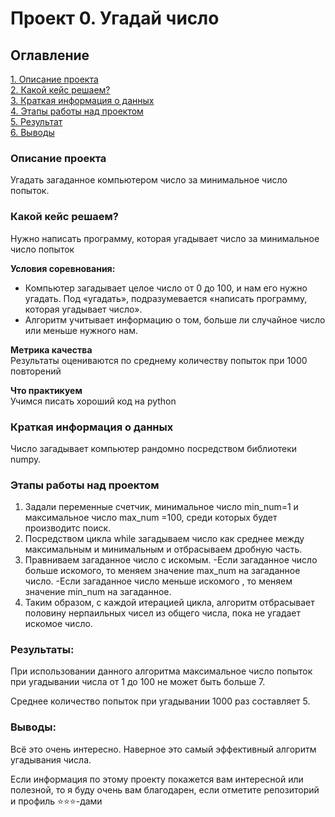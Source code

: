 # Проект 0. Угадай число

## Оглавление  
[1. Описание проекта](.README.md#Описание-проекта)  
[2. Какой кейс решаем?](.README.md#Какой-кейс-решаем)  
[3. Краткая информация о данных](.README.md#Краткая-информация-о-данных)  
[4. Этапы работы над проектом](.README.md#Этапы-работы-над-проектом)  
[5. Результат](.README.md#Результат)    
[6. Выводы](.README.md#Выводы) 

### Описание проекта    
Угадать загаданное компьютером число за минимальное число попыток.




### Какой кейс решаем?    
Нужно написать программу, которая угадывает число за минимальное число попыток

**Условия соревнования:**  
- Компьютер загадывает целое число от 0 до 100, и нам его нужно угадать. Под «угадать», подразумевается «написать программу, которая угадывает число».
- Алгоритм учитывает информацию о том, больше ли случайное число или меньше нужного нам.

**Метрика качества**     
Результаты оцениваются по среднему количеству попыток при 1000 повторений

**Что практикуем**     
Учимся писать хороший код на python


### Краткая информация о данных
Число загадывает компьютер рандомно посредством библиотеки numpy.


### Этапы работы над проектом  
1. Задали переменные счетчик, минимальное число min_num=1 и максимальное число max_num =100, среди которых будет производитс поиск.
2. Посредством цикла while загадываем число как среднее между максимальным и минимальным и отбрасываем дробную часть.
3. Правниваем загаданное число с искомым. 
-Если загаданное число больше искомого, то меняем значение max_num на загаданное число. 
-Если загаданное число меньше искомого , то меняем значение min_num на загаданное.
4. Таким образом, с каждой итерацией цикла, алгоритм отбрасывает половину нерпаильных чисел из общего числа, пока не угадает искомое число.



### Результаты:  
При использовании данного алгоритма максимальное число попыток при угадывании числа от 1 до 100 не может быть больше 7.

Среднее количество попыток при угадывании 1000 раз составляет 5.


### Выводы:  
Всё это очень интересно. Наверное это самый эффективный алгоритм угадывания числа.

Если информация по этому проекту покажется вам интересной или полезной, то я буду очень вам благодарен, если отметите репозиторий и профиль ⭐️⭐️⭐️-дами